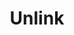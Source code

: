 ---
title: Unlink
tags: ["unlink", "disconnect", "detach", "remove", "separate", "break"]
icon: unlink
svg: '<svg xmlns="http://www.w3.org/2000/svg" width="24" height="24" fill="none" viewBox="0 0 24 24" stroke-width="1.5" stroke-linecap="round" stroke-linejoin="round" stroke="currentColor"><path d="m15.988 13 3.902-3.902c1.437-1.437 1.485-3.718.107-5.095-1.377-1.378-3.658-1.33-5.095.107L11 8.012M3 9h1.5M9 4.5V3m12 12h-1.5M15 19.5V21m-2-5.038-3.892 3.88c-1.432 1.43-3.64 1.615-5.082.107-1.442-1.507-1.326-3.639.107-5.068L8.025 11"/></svg>'
---